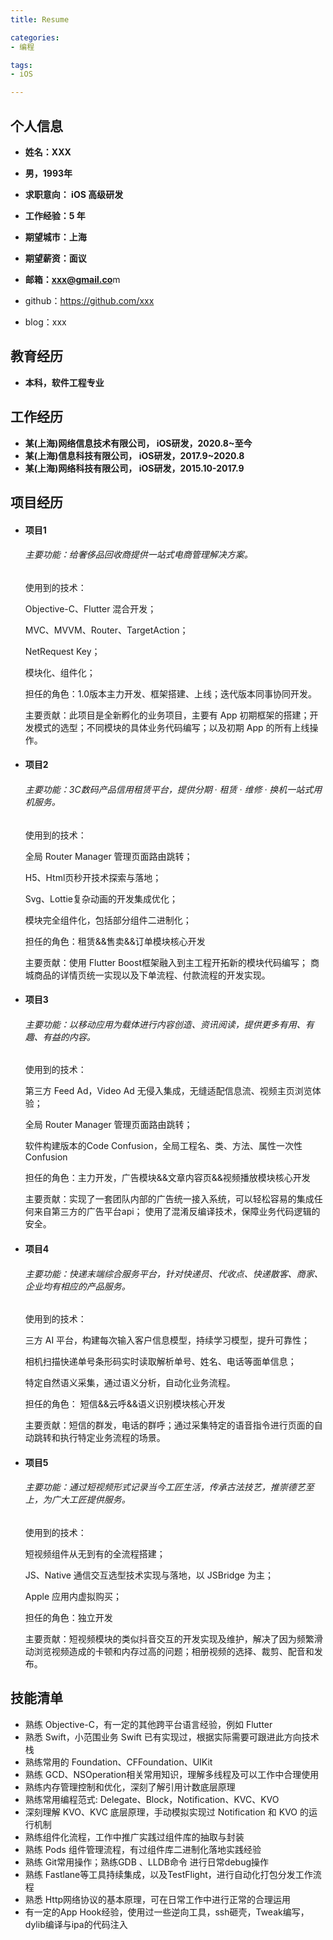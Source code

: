 ```yaml
---
title: Resume

categories:
- 编程

tags:
- iOS

---
```


 ## 个人信息

 - **姓名：XXX**

 - **男，1993年**

 - **求职意向： iOS 高级研发**

 - **工作经验：5 年**

 - **期望城市：上海**

 - **期望薪资：面议**

 - **邮箱：xxx@gmail.co**m

 - github：https://github.com/xxx

 - blog：xxx

   

## 教育经历

- **本科，软件工程专业**

## 工作经历

- **某(上海)网络信息技术有限公司，  iOS研发，2020.8~至今**
- **某(上海)信息科技有限公司，  iOS研发，2017.9~2020.8**
- **某(上海)网络科技有限公司，  iOS研发，2015.10-2017.9**

## 项目经历

- #### **项目1**

  ###### 主要功能：给奢侈品回收商提供一站式电商管理解决方案。

  使用到的技术：

  Objective-C、Flutter 混合开发；

  MVC、MVVM、Router、TargetAction；

  NetRequest Key；

  模块化、组件化；

  

  担任的角色：1.0版本主力开发、框架搭建、上线；迭代版本同事协同开发。

  主要贡献：此项目是全新孵化的业务项目，主要有 App 初期框架的搭建；开发模式的选型；不同模块的具体业务代码编写；以及初期 App 的所有上线操作。

  

- #### **项目2**

  ###### 主要功能：3C数码产品信用租赁平台，提供分期 · 租赁 · 维修 · 换机一站式用机服务。

  使用到的技术：

  全局 Router Manager 管理页面路由跳转；

  H5、Html页秒开技术探索与落地；

  Svg、Lottie复杂动画的开发集成优化；

  模块完全组件化，包括部分组件二进制化；

  

  担任的角色：租赁&&售卖&&订单模块核心开发

  主要贡献：使用 Flutter Boost框架融入到主工程开拓新的模块代码编写； 商城商品的详情页统一实现以及下单流程、付款流程的开发实现。

  

- #### **项目3**

  ###### 主要功能：以移动应用为载体进行内容创造、资讯阅读，提供更多有用、有趣、有益的内容。

  使用到的技术：

  第三方  Feed Ad，Video Ad 无侵入集成，无缝适配信息流、视频主页浏览体验；

  全局 Router Manager 管理页面路由跳转；

  软件构建版本的Code Confusion，全局工程名、类、方法、属性一次性Confusion

  

  担任的角色：主力开发，广告模块&&文章内容页&&视频播放模块核心开发

  主要贡献：实现了一套团队内部的广告统一接入系统，可以轻松容易的集成任何来自第三方的广告平台api； 使用了混淆反编译技术，保障业务代码逻辑的安全。

  

- #### **项目4**

  ###### 主要功能：快递末端综合服务平台，针对快递员、代收点、快递散客、商家、企业均有相应的产品服务。

  使用到的技术：

  三方 AI 平台，构建每次输入客户信息模型，持续学习模型，提升可靠性；

  相机扫描快递单号条形码实时读取解析单号、姓名、电话等面单信息；

  特定自然语义采集，通过语义分析，自动化业务流程。

  

  担任的角色： 短信&&云呼&&语义识别模块核心开发

  主要贡献：短信的群发，电话的群呼；通过采集特定的语音指令进行页面的自动跳转和执行特定业务流程的场景。

  

- #### **项目5**

  ###### 主要功能：通过短视频形式记录当今工匠生活，传承古法技艺，推崇德艺至上，为广大工匠提供服务。

  使用到的技术：

  短视频组件从无到有的全流程搭建；

  JS、Native 通信交互选型技术实现与落地，以 JSBridge 为主；

  Apple 应用内虚拟购买；

  

  担任的角色：独立开发

  主要贡献：短视频模块的类似抖音交互的开发实现及维护，解决了因为频繁滑动浏览视频造成的卡顿和内存过高的问题；相册视频的选择、裁剪、配音和发布。

  


## 技能清单

- 熟练 Objective-C，有一定的其他跨平台语言经验，例如 Flutter
- 熟悉 Swift，小范围业务 Swift 已有实现过，根据实际需要可跟进此方向技术栈
- 熟练常用的 Foundation、CFFoundation、UIKit
- 熟练 GCD、NSOperation相关常用知识，理解多线程及可以工作中合理使用
- 熟练内存管理控制和优化，深刻了解引用计数底层原理
- 熟练常用编程范式:  Delegate、Block，Notification、KVC、KVO
- 深刻理解 KVO、KVC 底层原理，手动模拟实现过 Notification 和 KVO 的运行机制
- 熟练组件化流程，工作中推广实践过组件库的抽取与封装
- 熟练 Pods 组件管理流程，有过组件库二进制化落地实践经验
- 熟练 Git常用操作；熟练GDB 、LLDB命令 进行日常debug操作
- 熟练 Fastlane等工具持续集成，以及TestFlight，进行自动化打包分发工作流程
- 熟悉 Http网络协议的基本原理，可在日常工作中进行正常的合理运用
- 有一定的App Hook经验，使用过一些逆向工具，ssh砸壳，Tweak编写，dylib编译与ipa的代码注入